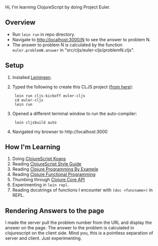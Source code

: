 Hi, I'm learning ClojureScript by doing Project Euler.

## Overview

- Run `lein run` in repo directory.
- Navigate to <http://localhost:3000/N> to see the answer to problem N.
- The answer to problem N is calculated by the function `euler.problemN.answer` in "src/cljs/euler-cljs/problemN.cljs".

## Setup

1. Installed [Leiningen](http://leiningen.org/).
2. Typed the following to create this CLJS project ([from here](http://squirrel.pl/blog/2013/01/02/get-started-with-clojurescript-with-leiningen-templates/)):

        lein run cljs-kickoff euler-cljs
        cd euler-cljs
        lein run

3. Opened a different terminal window to run the auto-compiler:


        lein cljsbuild auto

4. Navigated my browser to http://localhost:3000

## How I'm Learning

1. Doing [ClojureScript Koans](http://clojurescriptkoans.com)
1. Reading [ClojureScript Style Guide](https://github.com/bbatsov/clojure-style-guide)
1. Reading [Clojure Programming By Example](http://en.wikibooks.org/wiki/Clojure_Programming/By_Example)
1. Reading [Clojure Functional Programming](http://clojure.org/functional_programming)
1. Thumbing through [Clojure Core API](http://clojure.github.io/clojure/clojure.core-api.html)
1. Experimenting in `lein repl`.
1. Reading docstrings of functions I encounter with `(doc <funcname>)` in REPL.

## Rendering Answers to the page

I made the server pull the problem number from the URL and display the answer
on the page.  The answer to the problem is calculated in clojurescript on the
client side.  Mind you, this is a pointless separation of server and client.
Just experimenting.
